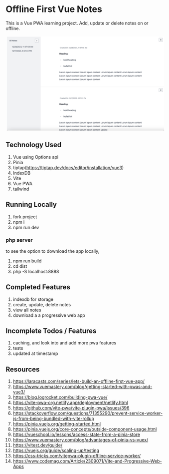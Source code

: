 # Offline First Vue Notes
This is a Vue PWA learning project. Add, update or delete notes on or offline.

<img src="./readme-image.png" alt="Notes" height="300" width="700" style="vertical-align:top; margin:4px">

## Technology Used

1. Vue using Options api
2. Pinia
3. tiptap(https://tiptap.dev/docs/editor/installation/vue3)
4. IndexDB
5. Vite
6. Vue PWA
7. tailwind

## Running Locally

1. fork project
2. npm i
3. npm run dev

### php server
to see the option to download the app locally, 
1. npm run build
2. cd dist
3. php -S localhost:8888


## Completed Features

1. indexdb for storage
2. create, update, delete notes
3. view all notes
4. download a a progressive web app

## Incomplete Todos / Features

1. caching, and look into and add more pwa features
2. tests
3. updated at timestamp

## Resources

1. https://laracasts.com/series/lets-build-an-offline-first-vue-app/
2. https://www.vuemastery.com/blog/getting-started-with-pwas-and-vue3/
3. https://blog.logrocket.com/building-pwa-vue/
4. https://vite-pwa-org.netlify.app/deployment/netlify.html
5. https://github.com/vite-pwa/vite-plugin-pwa/issues/396
6. https://stackoverflow.com/questions/71355290/prevent-service-worker-js-from-being-bundled-with-vite-rollup
7. https://pinia.vuejs.org/getting-started.html
8. https://pinia.vuejs.org/core-concepts/outside-component-usage.html
9. https://vueschool.io/lessons/access-state-from-a-pinia-store
10. https://www.vuemastery.com/blog/advantages-of-pinia-vs-vuex/
11. https://vitest.dev/guide/
12. https://vuejs.org/guide/scaling-up/testing
13. https://css-tricks.com/vitepwa-plugin-offline-service-worker/
14. https://www.codemag.com/Article/2309071/Vite-and-Progressive-Web-Apps